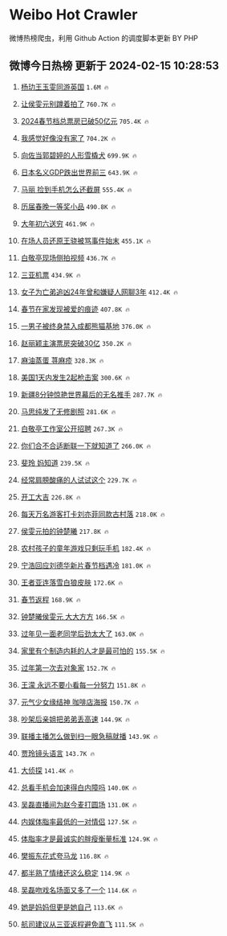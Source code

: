 # Weibo Hot Crawler 



微博热榜爬虫，利用 Github Action 的调度脚本更新 BY PHP 


## 微博今日热榜 更新于 2024-02-15 10:28:53 
1. [杨玏王玉雯同游英国](https://s.weibo.com/weibo?q=%23%E6%9D%A8%E7%8E%8F%E7%8E%8B%E7%8E%89%E9%9B%AF%E5%90%8C%E6%B8%B8%E8%8B%B1%E5%9B%BD%23&t=31&band_rank=1&Refer=top) `1.6M 🔥` 

1. [让侯雯元别蹲着拍了](https://s.weibo.com/weibo?q=%23%E8%AE%A9%E4%BE%AF%E9%9B%AF%E5%85%83%E5%88%AB%E8%B9%B2%E7%9D%80%E6%8B%8D%E4%BA%86%23&t=31&band_rank=2&Refer=top) `760.7K 🔥` 

1. [2024春节档总票房已破50亿元](https://s.weibo.com/weibo?q=%232024%E6%98%A5%E8%8A%82%E6%A1%A3%E6%80%BB%E7%A5%A8%E6%88%BF%E5%B7%B2%E7%A0%B450%E4%BA%BF%E5%85%83%23&t=31&band_rank=3&Refer=top) `705.4K 🔥` 

1. [我感觉好像没有家了](https://s.weibo.com/weibo?q=%23%E6%88%91%E6%84%9F%E8%A7%89%E5%A5%BD%E5%83%8F%E6%B2%A1%E6%9C%89%E5%AE%B6%E4%BA%86%23&t=31&band_rank=4&Refer=top) `704.2K 🔥` 

1. [向佐当郭碧婷的人形雪橇犬](https://s.weibo.com/weibo?q=%23%E5%90%91%E4%BD%90%E5%BD%93%E9%83%AD%E7%A2%A7%E5%A9%B7%E7%9A%84%E4%BA%BA%E5%BD%A2%E9%9B%AA%E6%A9%87%E7%8A%AC%23&t=31&band_rank=5&Refer=top) `699.9K 🔥` 

1. [日本名义GDP跌出世界前三](https://s.weibo.com/weibo?q=%23%E6%97%A5%E6%9C%AC%E5%90%8D%E4%B9%89GDP%E8%B7%8C%E5%87%BA%E4%B8%96%E7%95%8C%E5%89%8D%E4%B8%89%23&t=31&band_rank=6&Refer=top) `643.9K 🔥` 

1. [马丽 捡到手机怎么还截屏](https://s.weibo.com/weibo?q=%E9%A9%AC%E4%B8%BD%20%E6%8D%A1%E5%88%B0%E6%89%8B%E6%9C%BA%E6%80%8E%E4%B9%88%E8%BF%98%E6%88%AA%E5%B1%8F&t=31&band_rank=7&Refer=top) `555.4K 🔥` 

1. [历届春晚一等奖小品](https://s.weibo.com/weibo?q=%E5%8E%86%E5%B1%8A%E6%98%A5%E6%99%9A%E4%B8%80%E7%AD%89%E5%A5%96%E5%B0%8F%E5%93%81&t=31&band_rank=8&Refer=top) `490.8K 🔥` 

1. [大年初六送穷](https://s.weibo.com/weibo?q=%E5%A4%A7%E5%B9%B4%E5%88%9D%E5%85%AD%E9%80%81%E7%A9%B7&t=31&band_rank=9&Refer=top) `461.9K 🔥` 

1. [在场人员还原王骁被骂事件始末](https://s.weibo.com/weibo?q=%23%E5%9C%A8%E5%9C%BA%E4%BA%BA%E5%91%98%E8%BF%98%E5%8E%9F%E7%8E%8B%E9%AA%81%E8%A2%AB%E9%AA%82%E4%BA%8B%E4%BB%B6%E5%A7%8B%E6%9C%AB%23&t=31&band_rank=10&Refer=top) `455.1K 🔥` 

1. [白敬亭现场侧拍视频](https://s.weibo.com/weibo?q=%E7%99%BD%E6%95%AC%E4%BA%AD%E7%8E%B0%E5%9C%BA%E4%BE%A7%E6%8B%8D%E8%A7%86%E9%A2%91&t=31&band_rank=11&Refer=top) `436.7K 🔥` 

1. [三亚机票](https://s.weibo.com/weibo?q=%E4%B8%89%E4%BA%9A%E6%9C%BA%E7%A5%A8&t=31&band_rank=12&Refer=top) `434.9K 🔥` 

1. [女子为亡弟追凶24年曾和嫌疑人网聊3年](https://s.weibo.com/weibo?q=%23%E5%A5%B3%E5%AD%90%E4%B8%BA%E4%BA%A1%E5%BC%9F%E8%BF%BD%E5%87%B624%E5%B9%B4%E6%9B%BE%E5%92%8C%E5%AB%8C%E7%96%91%E4%BA%BA%E7%BD%91%E8%81%8A3%E5%B9%B4%23&t=31&band_rank=13&Refer=top) `412.4K 🔥` 

1. [春节在家发现被爱的痕迹](https://s.weibo.com/weibo?q=%23%E6%98%A5%E8%8A%82%E5%9C%A8%E5%AE%B6%E5%8F%91%E7%8E%B0%E8%A2%AB%E7%88%B1%E7%9A%84%E7%97%95%E8%BF%B9%23&t=31&band_rank=14&Refer=top) `407.8K 🔥` 

1. [一男子被终身禁入成都熊猫基地](https://s.weibo.com/weibo?q=%23%E4%B8%80%E7%94%B7%E5%AD%90%E8%A2%AB%E7%BB%88%E8%BA%AB%E7%A6%81%E5%85%A5%E6%88%90%E9%83%BD%E7%86%8A%E7%8C%AB%E5%9F%BA%E5%9C%B0%23&t=31&band_rank=15&Refer=top) `376.0K 🔥` 

1. [赵丽颖主演票房突破30亿](https://s.weibo.com/weibo?q=%23%E8%B5%B5%E4%B8%BD%E9%A2%96%E4%B8%BB%E6%BC%94%E7%A5%A8%E6%88%BF%E7%AA%81%E7%A0%B430%E4%BA%BF%23&t=31&band_rank=16&Refer=top) `350.2K 🔥` 

1. [麻油蒸蛋 荨麻疹](https://s.weibo.com/weibo?q=%E9%BA%BB%E6%B2%B9%E8%92%B8%E8%9B%8B%20%E8%8D%A8%E9%BA%BB%E7%96%B9&t=31&band_rank=17&Refer=top) `328.3K 🔥` 

1. [美国1天内发生2起枪击案](https://s.weibo.com/weibo?q=%23%E7%BE%8E%E5%9B%BD1%E5%A4%A9%E5%86%85%E5%8F%91%E7%94%9F2%E8%B5%B7%E6%9E%AA%E5%87%BB%E6%A1%88%23&t=31&band_rank=18&Refer=top) `300.6K 🔥` 

1. [新疆8分钟惊艳世界幕后的无名推手](https://s.weibo.com/weibo?q=%23%E6%96%B0%E7%96%868%E5%88%86%E9%92%9F%E6%83%8A%E8%89%B3%E4%B8%96%E7%95%8C%E5%B9%95%E5%90%8E%E7%9A%84%E6%97%A0%E5%90%8D%E6%8E%A8%E6%89%8B%23&t=31&band_rank=19&Refer=top) `287.7K 🔥` 

1. [马思纯发了无修剧照](https://s.weibo.com/weibo?q=%23%E9%A9%AC%E6%80%9D%E7%BA%AF%E5%8F%91%E4%BA%86%E6%97%A0%E4%BF%AE%E5%89%A7%E7%85%A7%23&t=31&band_rank=20&Refer=top) `281.6K 🔥` 

1. [白敬亭工作室公开招聘](https://s.weibo.com/weibo?q=%23%E7%99%BD%E6%95%AC%E4%BA%AD%E5%B7%A5%E4%BD%9C%E5%AE%A4%E5%85%AC%E5%BC%80%E6%8B%9B%E8%81%98%23&t=31&band_rank=21&Refer=top) `267.3K 🔥` 

1. [你们合不合适断联一下就知道了](https://s.weibo.com/weibo?q=%E4%BD%A0%E4%BB%AC%E5%90%88%E4%B8%8D%E5%90%88%E9%80%82%E6%96%AD%E8%81%94%E4%B8%80%E4%B8%8B%E5%B0%B1%E7%9F%A5%E9%81%93%E4%BA%86&t=31&band_rank=22&Refer=top) `266.0K 🔥` 

1. [斐玲 妈知道](https://s.weibo.com/weibo?q=%E6%96%90%E7%8E%B2%20%E5%A6%88%E7%9F%A5%E9%81%93&t=31&band_rank=23&Refer=top) `239.5K 🔥` 

1. [经常肩膀酸痛的人试试这个](https://s.weibo.com/weibo?q=%E7%BB%8F%E5%B8%B8%E8%82%A9%E8%86%80%E9%85%B8%E7%97%9B%E7%9A%84%E4%BA%BA%E8%AF%95%E8%AF%95%E8%BF%99%E4%B8%AA&t=31&band_rank=24&Refer=top) `229.7K 🔥` 

1. [开工大吉](https://s.weibo.com/weibo?q=%E5%BC%80%E5%B7%A5%E5%A4%A7%E5%90%89&t=31&band_rank=25&Refer=top) `226.8K 🔥` 

1. [每天万名游客打卡刘亦菲同款古村落](https://s.weibo.com/weibo?q=%23%E6%AF%8F%E5%A4%A9%E4%B8%87%E5%90%8D%E6%B8%B8%E5%AE%A2%E6%89%93%E5%8D%A1%E5%88%98%E4%BA%A6%E8%8F%B2%E5%90%8C%E6%AC%BE%E5%8F%A4%E6%9D%91%E8%90%BD%23&t=31&band_rank=26&Refer=top) `218.0K 🔥` 

1. [侯雯元拍的钟楚曦](https://s.weibo.com/weibo?q=%23%E4%BE%AF%E9%9B%AF%E5%85%83%E6%8B%8D%E7%9A%84%E9%92%9F%E6%A5%9A%E6%9B%A6%23&t=31&band_rank=27&Refer=top) `217.8K 🔥` 

1. [农村孩子的童年游戏只剩玩手机](https://s.weibo.com/weibo?q=%23%E5%86%9C%E6%9D%91%E5%AD%A9%E5%AD%90%E7%9A%84%E7%AB%A5%E5%B9%B4%E6%B8%B8%E6%88%8F%E5%8F%AA%E5%89%A9%E7%8E%A9%E6%89%8B%E6%9C%BA%23&t=31&band_rank=28&Refer=top) `182.4K 🔥` 

1. [宁浩回应刘德华新片春节档遇冷](https://s.weibo.com/weibo?q=%23%E5%AE%81%E6%B5%A9%E5%9B%9E%E5%BA%94%E5%88%98%E5%BE%B7%E5%8D%8E%E6%96%B0%E7%89%87%E6%98%A5%E8%8A%82%E6%A1%A3%E9%81%87%E5%86%B7%23&t=31&band_rank=29&Refer=top) `181.0K 🔥` 

1. [王者亚连落雪白狼皮肤](https://s.weibo.com/weibo?q=%23%E7%8E%8B%E8%80%85%E4%BA%9A%E8%BF%9E%E8%90%BD%E9%9B%AA%E7%99%BD%E7%8B%BC%E7%9A%AE%E8%82%A4%23&t=31&band_rank=30&Refer=top) `172.6K 🔥` 

1. [春节返程](https://s.weibo.com/weibo?q=%E6%98%A5%E8%8A%82%E8%BF%94%E7%A8%8B&t=31&band_rank=31&Refer=top) `168.9K 🔥` 

1. [钟楚曦侯雯元 大大方方](https://s.weibo.com/weibo?q=%E9%92%9F%E6%A5%9A%E6%9B%A6%E4%BE%AF%E9%9B%AF%E5%85%83%20%E5%A4%A7%E5%A4%A7%E6%96%B9%E6%96%B9&t=31&band_rank=32&Refer=top) `166.5K 🔥` 

1. [过年见一面老同学后劲太大了](https://s.weibo.com/weibo?q=%23%E8%BF%87%E5%B9%B4%E8%A7%81%E4%B8%80%E9%9D%A2%E8%80%81%E5%90%8C%E5%AD%A6%E5%90%8E%E5%8A%B2%E5%A4%AA%E5%A4%A7%E4%BA%86%23&t=31&band_rank=33&Refer=top) `163.0K 🔥` 

1. [家里有个制造内耗的人才是最可怕的](https://s.weibo.com/weibo?q=%E5%AE%B6%E9%87%8C%E6%9C%89%E4%B8%AA%E5%88%B6%E9%80%A0%E5%86%85%E8%80%97%E7%9A%84%E4%BA%BA%E6%89%8D%E6%98%AF%E6%9C%80%E5%8F%AF%E6%80%95%E7%9A%84&t=31&band_rank=34&Refer=top) `155.5K 🔥` 

1. [过年第一次去对象家](https://s.weibo.com/weibo?q=%E8%BF%87%E5%B9%B4%E7%AC%AC%E4%B8%80%E6%AC%A1%E5%8E%BB%E5%AF%B9%E8%B1%A1%E5%AE%B6&t=31&band_rank=35&Refer=top) `152.7K 🔥` 

1. [王濛 永远不要小看每一分努力](https://s.weibo.com/weibo?q=%E7%8E%8B%E6%BF%9B%20%E6%B0%B8%E8%BF%9C%E4%B8%8D%E8%A6%81%E5%B0%8F%E7%9C%8B%E6%AF%8F%E4%B8%80%E5%88%86%E5%8A%AA%E5%8A%9B&t=31&band_rank=36&Refer=top) `151.8K 🔥` 

1. [元气少女缘结神 咖啡店海报](https://s.weibo.com/weibo?q=%E5%85%83%E6%B0%94%E5%B0%91%E5%A5%B3%E7%BC%98%E7%BB%93%E7%A5%9E%20%E5%92%96%E5%95%A1%E5%BA%97%E6%B5%B7%E6%8A%A5&t=31&band_rank=37&Refer=top) `150.7K 🔥` 

1. [吵架后亲姐把弟弟丢高速](https://s.weibo.com/weibo?q=%23%E5%90%B5%E6%9E%B6%E5%90%8E%E4%BA%B2%E5%A7%90%E6%8A%8A%E5%BC%9F%E5%BC%9F%E4%B8%A2%E9%AB%98%E9%80%9F%23&t=31&band_rank=38&Refer=top) `144.9K 🔥` 

1. [联播主播怎么做到扫一眼急稿就播](https://s.weibo.com/weibo?q=%23%E8%81%94%E6%92%AD%E4%B8%BB%E6%92%AD%E6%80%8E%E4%B9%88%E5%81%9A%E5%88%B0%E6%89%AB%E4%B8%80%E7%9C%BC%E6%80%A5%E7%A8%BF%E5%B0%B1%E6%92%AD%23&t=31&band_rank=39&Refer=top) `143.9K 🔥` 

1. [贾玲镜头语言](https://s.weibo.com/weibo?q=%E8%B4%BE%E7%8E%B2%E9%95%9C%E5%A4%B4%E8%AF%AD%E8%A8%80&t=31&band_rank=40&Refer=top) `143.7K 🔥` 

1. [大侦探](https://s.weibo.com/weibo?q=%E5%A4%A7%E4%BE%A6%E6%8E%A2&t=31&band_rank=41&Refer=top) `141.4K 🔥` 

1. [总看手机会加速得白内障吗](https://s.weibo.com/weibo?q=%23%E6%80%BB%E7%9C%8B%E6%89%8B%E6%9C%BA%E4%BC%9A%E5%8A%A0%E9%80%9F%E5%BE%97%E7%99%BD%E5%86%85%E9%9A%9C%E5%90%97%23&t=31&band_rank=42&Refer=top) `140.0K 🔥` 

1. [吴磊直播间为赵今麦打圆场](https://s.weibo.com/weibo?q=%23%E5%90%B4%E7%A3%8A%E7%9B%B4%E6%92%AD%E9%97%B4%E4%B8%BA%E8%B5%B5%E4%BB%8A%E9%BA%A6%E6%89%93%E5%9C%86%E5%9C%BA%23&t=31&band_rank=43&Refer=top) `131.0K 🔥` 

1. [内娱体脂率最低的一对情侣](https://s.weibo.com/weibo?q=%23%E5%86%85%E5%A8%B1%E4%BD%93%E8%84%82%E7%8E%87%E6%9C%80%E4%BD%8E%E7%9A%84%E4%B8%80%E5%AF%B9%E6%83%85%E4%BE%A3%23&t=31&band_rank=44&Refer=top) `127.5K 🔥` 

1. [体脂率才是最诚实的胖瘦衡量标准](https://s.weibo.com/weibo?q=%23%E4%BD%93%E8%84%82%E7%8E%87%E6%89%8D%E6%98%AF%E6%9C%80%E8%AF%9A%E5%AE%9E%E7%9A%84%E8%83%96%E7%98%A6%E8%A1%A1%E9%87%8F%E6%A0%87%E5%87%86%23&t=31&band_rank=45&Refer=top) `124.9K 🔥` 

1. [樊振东花式夸马龙](https://s.weibo.com/weibo?q=%23%E6%A8%8A%E6%8C%AF%E4%B8%9C%E8%8A%B1%E5%BC%8F%E5%A4%B8%E9%A9%AC%E9%BE%99%23&t=31&band_rank=46&Refer=top) `116.8K 🔥` 

1. [都半熟了情绪还这么稳定](https://s.weibo.com/weibo?q=%E9%83%BD%E5%8D%8A%E7%86%9F%E4%BA%86%E6%83%85%E7%BB%AA%E8%BF%98%E8%BF%99%E4%B9%88%E7%A8%B3%E5%AE%9A&t=31&band_rank=47&Refer=top) `114.9K 🔥` 

1. [吴磊吻戏名场面又多了一个](https://s.weibo.com/weibo?q=%23%E5%90%B4%E7%A3%8A%E5%90%BB%E6%88%8F%E5%90%8D%E5%9C%BA%E9%9D%A2%E5%8F%88%E5%A4%9A%E4%BA%86%E4%B8%80%E4%B8%AA%23&t=31&band_rank=48&Refer=top) `114.6K 🔥` 

1. [她是妈妈但更是她自己](https://s.weibo.com/weibo?q=%23%E5%A5%B9%E6%98%AF%E5%A6%88%E5%A6%88%E4%BD%86%E6%9B%B4%E6%98%AF%E5%A5%B9%E8%87%AA%E5%B7%B1%23&t=31&band_rank=49&Refer=top) `113.6K 🔥` 

1. [航司建议从三亚返程避免直飞](https://s.weibo.com/weibo?q=%23%E8%88%AA%E5%8F%B8%E5%BB%BA%E8%AE%AE%E4%BB%8E%E4%B8%89%E4%BA%9A%E8%BF%94%E7%A8%8B%E9%81%BF%E5%85%8D%E7%9B%B4%E9%A3%9E%23&t=31&band_rank=50&Refer=top) `111.5K 🔥` 

